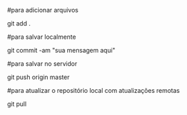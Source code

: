 
#para adicionar arquivos 

git add .

#para salvar localmente 

git commit -am "sua mensagem aqui"

#para salvar no servidor

git push origin master

#para atualizar o repositório local com atualizações remotas

git pull

